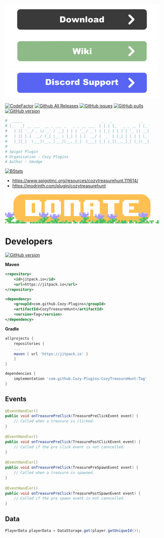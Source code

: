 <div align=center>
    <a href="https://github.com/Cozy-Plugins/CozyTreasureHunt/releases">
        <img src="./graphics/button_download.png" width="512"></a>
    <a href="">
        <img src="./graphics/button_wiki.png" width="512"></a>
    <a href="https://discord.com/invite/ZxCnrJfk7Z">
        <img src="./graphics/button_discord.png" width="512"></a>
</div>

[![CodeFactor](https://www.codefactor.io/repository/github/cozy-plugins/cozytreasurehunt/badge)](https://www.codefactor.io/repository/github/cozy-plugins/cozytreasurehunt)
[![Github All Releases](https://img.shields.io/github/downloads/Cozy-Plugins/CozyTreasureHunt/total.svg)](https://github.com/smuddgge/leaf/releases)
[![GitHub issues](https://img.shields.io/github/issues/Cozy-Plugins/cozytreasurehunt.svg)](https://github.com/smuddgge/leaf/issues)
[![GitHub pulls](https://img.shields.io/github/issues-pr/Cozy-Plugins/CozyTreasureHunt.svg)](https://github.com/smuddgge/leaf/pulls)
[![GitHub version](https://img.shields.io/github/v/tag/Cozy-Plugins/CozyTreasureHunt?sort=semver)](https://github.com/smuddgge/leaf/releases)
```yaml
#  _____                                    _   _             _
# |_   _| __ ___  __ _ ___ _   _ _ __ ___  | | | |_   _ _ __ | |_
#   | || '__/ _ \/ _` / __| | | | '__/ _ \ | |_| | | | | '_ \| __|
#   | || | |  __/ (_| \__ \ |_| | | |  __/ |  _  | |_| | | | | |_
#   |_||_|  \___|\__,_|___/\__,_|_|  \___| |_| |_|\__,_|_| |_|\__|
#
# Spigot Plugin
# Organisation : Cozy Plugins
# Author : Smudge
```

[![BStats](https://bstats.org/signatures/bukkit/CozyTreasureHunt.svg)](https://bstats.org/plugin/bukkit/CozyTreasureHunt/19286)

- https://www.spigotmc.org/resources/cozytreasurehunt.111614/
- https://modrinth.com/plugin/cozytreasurehunt

<div align=center>
    <a href="https://www.paypal.com/donate/?hosted_button_id=6UNZH6234RBHW"><img src="./graphics/button_donate.png" width="512"></a>
</div>

# Developers
[![GitHub version](https://img.shields.io/github/v/tag/Cozy-Plugins/CozyTreasureHunt?sort=semver)](https://github.com/smuddgge/leaf/releases)

**Maven**
```xml
<repository>
    <id>jitpack.io</id>
    <url>https://jitpack.io</url>
</repository>
```
```xml
<dependency>
    <groupId>com.github.Cozy-Plugins</groupId>
    <artifactId>CozyTreasureHunt</artifactId>
    <version>Tag</version>
</dependency>
```

**Gradle**
```gradle
allprojects {
    repositories {
    ...
    maven { url 'https://jitpack.io' }
    }
}
```
```gradle
dependencies {
    implementation 'com.github.Cozy-Plugins:CozyTreasureHunt:Tag'
}
```

## Events
```java
@EventHandler()
public void onTreasurePreClick(TreasurePreClickEvent event) {
    // Called when a treasure is clicked.
}

@EventHandler()
public void onTreasurePreClick(TreasurePostClickEvent event) {
    // Called if the pre click event is not canncelled.
}

@EventHandler()
public void onTreasurePreClick(TreasurePreSpawnEvent event) {
    // Called when a treasure is spawned.
}

@EventHandler()
public void onTreasurePreClick(TreasurePostSpawnEvent event) {
    // Called if the pre spawn event is not canncelled.
}
```

## Data
```java
PlayerData playerData = DataStorage.get(player.getUniqueId());
```
